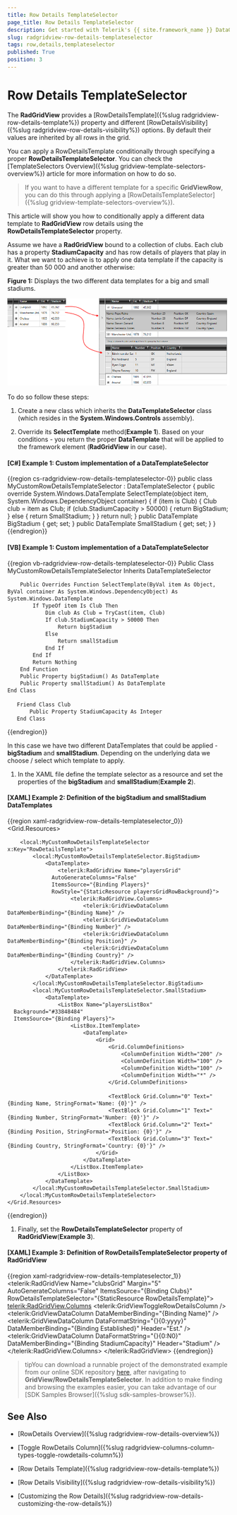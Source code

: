 ```yaml
---
title: Row Details TemplateSelector
page_title: Row Details TemplateSelector
description: Get started with Telerik's {{ site.framework_name }} DataGrid and learn how you can apply a RowDetailsTemplate conditionally through specifying a proper RowDetailsTemplateSelector. 
slug: radgridview-row-details-templateselector
tags: row,details,templateselector
published: True
position: 3
---
```


# Row Details TemplateSelector

The __RadGridView__ provides a [RowDetailsTemplate]({%slug radgridview-row-details-template%}) property and different [RowDetailsVisibility]({%slug radgridview-row-details-visibility%}) options. By default their values are inherited by all rows in the grid.         

You can apply a RowDetailsTemplate conditionally through specifying a proper __RowDetailsTemplateSelector__. You can check the [TemplateSelectors Overview]({%slug gridview-template-selectors-overview%}) article for more information on how to do so.         

>If you want to have a different template for a specific __GridViewRow__, you can do this through applying a [RowDetailsTemplateSelector]({%slug gridview-template-selectors-overview%}).

This article will show you how to conditionally apply a different data template to __RadGridView__ row details using the __RowDetailsTemplateSelector__ property.
		
Assume we have a __RadGridView__ bound to a collection of clubs. Each club has a property __StadiumCapacity__  and has row details of players that play in it. What we want to achieve is to apply one data template if the capacity is greater than 50 000 and another otherwise:

__Figure 1:__ Displays the two different data templates for a big and small stadiums.

![Row Details Template Selector](images/RowDetailsTemplateSelector.png)

To do so follow these steps:		  
		
1. Create a new class which inherits the __DataTemplateSelector__ class (which resides in the __System.Windows.Controls__ assembly).
			

1. Override its __SelectTemplate__ method(__Example 1__). Based on your conditions - you return the proper __DataTemplate__ that will be applied to the framework element (__RadGridView__ in our case).
				
#### __[C#] Example 1: Custom implementation of a DataTemplateSelector__

{{region cs-radgridview-row-details-templateselector-0}}
	public class MyCustomRowDetailsTemplateSelector : DataTemplateSelector
	{
	    public override System.Windows.DataTemplate SelectTemplate(object item, System.Windows.DependencyObject container)
	    {
	        if (item is Club)
	        {
	            Club club = item as Club;
	            if (club.StadiumCapacity > 50000)
	            {
	                return BigStadium;
	            }
	            else
	            {
	                return SmallStadium;
	            }
	        }
	        return null;
	    }
	    public DataTemplate BigStadium { get; set; }
	    public DataTemplate SmallStadium { get; set; }
	}
{{endregion}}


#### __[VB] Example 1: Custom implementation of a DataTemplateSelector__

{{region vb-radgridview-row-details-templateselector-0}}
	Public Class MyCustomRowDetailsTemplateSelector
		Inherits DataTemplateSelector
	
		Public Overrides Function SelectTemplate(ByVal item As Object, ByVal container As System.Windows.DependencyObject) As System.Windows.DataTemplate
			If TypeOf item Is Club Then
				Dim club As Club = TryCast(item, Club)
				If club.StadiumCapacity > 50000 Then
					Return bigStadium
				Else
					Return smallStadium
				End If
			End If
			Return Nothing
		End Function
		Public Property bigStadium() As DataTemplate
		Public Property smallStadium() As DataTemplate
	End Class
	
	   Friend Class Club
	       Public Property StadiumCapacity As Integer
	   End Class
{{endregion}}

In this case we have two different DataTemplates that could be applied - __bigStadium__ and __smallStadium__. Depending on the underlying data we choose / select which template to apply.
			

1. In the XAML file define the template selector as a resource and set the properties of the __bigStadium__ and __smallStadium__(__Example 2__).
				

#### __[XAML] Example 2: Definition of the bigStadium and smallStadium DataTemplates__

{{region xaml-radgridview-row-details-templateselector_0}}
	<Grid.Resources>
	    <Style x:Key="playersGridRowBackground"
	BasedOn="{StaticResource GridViewRowStyle}"
	TargetType="telerik:GridViewRow">
	        <Setter Property="Background" Value="#33848484" />
	    </Style>
	
	    <local:MyCustomRowDetailsTemplateSelector x:Key="RowDetailsTemplate">
	        <local:MyCustomRowDetailsTemplateSelector.BigStadium>
	            <DataTemplate>
	                <telerik:RadGridView Name="playersGrid"
	              AutoGenerateColumns="False"
	              ItemsSource="{Binding Players}"
	              RowStyle="{StaticResource playersGridRowBackground}">
	                    <telerik:RadGridView.Columns>
	                        <telerik:GridViewDataColumn DataMemberBinding="{Binding Name}" />
	                        <telerik:GridViewDataColumn DataMemberBinding="{Binding Number}" />
	                        <telerik:GridViewDataColumn DataMemberBinding="{Binding Position}" />
	                        <telerik:GridViewDataColumn DataMemberBinding="{Binding Country}" />
	                    </telerik:RadGridView.Columns>
	                </telerik:RadGridView>
	            </DataTemplate>
	        </local:MyCustomRowDetailsTemplateSelector.BigStadium>
	        <local:MyCustomRowDetailsTemplateSelector.SmallStadium>
	            <DataTemplate>
	                <ListBox Name="playersListBox"
	  Background="#33848484"
	  ItemsSource="{Binding Players}">
	                    <ListBox.ItemTemplate>
	                        <DataTemplate>
	                            <Grid>
	                                <Grid.ColumnDefinitions>
	                                    <ColumnDefinition Width="200" />
	                                    <ColumnDefinition Width="100" />
	                                    <ColumnDefinition Width="100" />
	                                    <ColumnDefinition Width="*" />
	                                </Grid.ColumnDefinitions>
	
	                                <TextBlock Grid.Column="0" Text="{Binding Name, StringFormat='Name: {0}'}" />
	                                <TextBlock Grid.Column="1" Text="{Binding Number, StringFormat='Number: {0}'}" />
	                                <TextBlock Grid.Column="2" Text="{Binding Position, StringFormat='Position: {0}'}" />
	                                <TextBlock Grid.Column="3" Text="{Binding Country, StringFormat='Country: {0}'}" />
	                            </Grid>
	                        </DataTemplate>
	                    </ListBox.ItemTemplate>
	                </ListBox>
	            </DataTemplate>
	        </local:MyCustomRowDetailsTemplateSelector.SmallStadium>
	    </local:MyCustomRowDetailsTemplateSelector>
	</Grid.Resources>
{{endregion}}

1. Finally, set the __RowDetailsTemplateSelector__ property of __RadGridView__(__Example 3__).
				 
#### __[XAML] Example 3: Definition of RowDetailsTemplateSelector property of RadGridView__

{{region xaml-radgridview-row-details-templateselector_1}}
	<telerik:RadGridView Name="clubsGrid"
	      Margin="5"
	      AutoGenerateColumns="False"
	      ItemsSource="{Binding Clubs}"
	      RowDetailsTemplateSelector="{StaticResource RowDetailsTemplate}">
	    <telerik:RadGridView.Columns>
	        <telerik:GridViewToggleRowDetailsColumn />
	        <telerik:GridViewDataColumn DataMemberBinding="{Binding Name}" />
	        <telerik:GridViewDataColumn DataFormatString="{}{0:yyyy}"
	            DataMemberBinding="{Binding Established}"
	            Header="Est." />
	        <telerik:GridViewDataColumn DataFormatString="{}{0:N0}"
	            DataMemberBinding="{Binding StadiumCapacity}"
	            Header="Stadium" />
	    </telerik:RadGridView.Columns>
	</telerik:RadGridView>
{{endregion}}

>tipYou can download a runnable project of the demonstrated example from our online SDK repository [here](https://github.com/telerik/xaml-sdk), after navigating to __GridView/RowDetailsTemplateSelector__. In addition to make finding and browsing the examples easier, you can take advantage of our [SDK Samples Browser]({%slug sdk-samples-browser%}).                 

## See Also

 * [RowDetails Overview]({%slug radgridview-row-details-overview%})

 * [Toggle RowDetails Column]({%slug radgridview-columns-column-types-toggle-rowdetails-column%})

 * [Row Details Template]({%slug radgridview-row-details-template%})

 * [Row Details Visibility]({%slug radgridview-row-details-visibility%})

 * [Customizing the Row Details]({%slug radgridview-row-details-customizing-the-row-details%})
